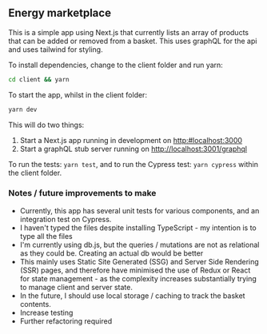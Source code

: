 ## Energy marketplace

This is a simple app using Next.js that currently lists an array of products that can be added or removed from a basket. This uses graphQL for the api and uses tailwind for styling.

To install dependencies, change to the client folder and run yarn:
```bash
cd client && yarn
```

To start the app, whilst in the client folder:
```bash
yarn dev
```

This will do two things:

1. Start a Next.js app running in development on [http:#localhost:3000](http://localhost:3000) 
2. Start a graphQL stub server running on [http://localhost:3001/graphql](http://localhost:3001/graphql)

To run the tests: `yarn test`, and to run the Cypress test: `yarn cypress` within the client folder.

### Notes / future improvements to make

- Currently, this app has several unit tests for various components, and an integration test on Cypress.
- I haven't typed the files despite installing TypeScript - my intention is to type all the files
- I'm currently using db.js, but the queries / mutations are not as relational as they could be. Creating an actual db would be better
- This mainly uses Static Site Generated (SSG) and Server Side Rendering (SSR) pages, and therefore have minimised the use of Redux or React for state management - as  the complexity increases substantially trying to manage client and server state.
- In the future, I should use local storage / caching to track the basket contents.
- Increase testing
- Further refactoring required
